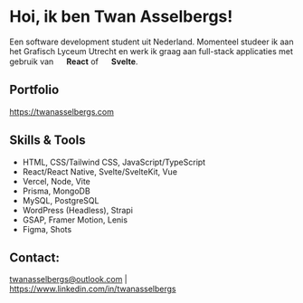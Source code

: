 # Hoi, ik ben Twan Asselbergs!


Een software development student uit Nederland. Momenteel studeer ik aan het Grafisch Lyceum Utrecht en werk ik graag aan full-stack applicaties met gebruik van <img src="https://cdn.jsdelivr.net/gh/devicons/devicon/icons/react/react-original.svg" width="15" height="15"/> **React** of <img src="https://cdn.jsdelivr.net/gh/devicons/devicon/icons/svelte/svelte-original.svg" width="15" height="15"/> **Svelte**.


## Portfolio

https://twanasselbergs.com


## Skills & Tools
- HTML, CSS/Tailwind CSS, JavaScript/TypeScript
- React/React Native, Svelte/SvelteKit, Vue
- Vercel, Node, Vite
- Prisma, MongoDB
- MySQL, PostgreSQL
- WordPress (Headless), Strapi
- GSAP, Framer Motion, Lenis
- Figma, Shots


## Contact: 

twanasselbergs@outlook.com | https://www.linkedin.com/in/twanasselbergs
